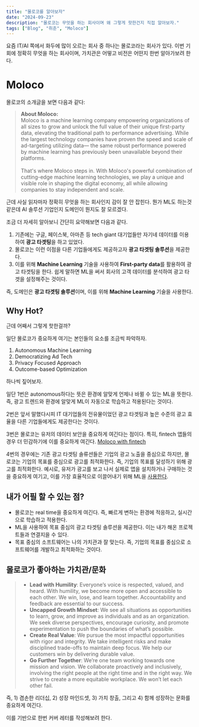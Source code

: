 ```yaml
---
title: "몰로코를 알아보자"
date: "2024-09-23"
description: "몰로코는 무엇을 하는 회사이며 왜 그렇게 핫한건지 직접 알아보자."
tags: ["Blog", "취준", "Moloco"]
---
```


요즘 IT/AI 쪽에서 화두에 많이 오르는 회사 중 하나는 몰로코라는 회사가 있다. 이번 기회에 정확히 무엇을 하는 회사이며, 가치관은 어떻고 비전은 어떤지 한번 알아가보려 한다.

# Moloco

몰로코의 소개글을 보면 다음과 같다:

>**About Moloco:**   
Moloco is a machine learning company empowering organizations of all sizes to grow and unlock the full value of their unique first-party data, elevating the traditional path to performance advertising. While the largest technology companies have proven the speed and scale of ad-targeting utilizing data— the same robust performance powered by machine learning has previously been unavailable beyond their platforms.   <br><br>
That's where Moloco steps in. With Moloco's powerful combination of cutting-edge machine learning technologies, we play a unique and visible role in shaping the digital economy, all while allowing companies to stay independent and scale.

근데 사실 읽자마자 정확히 무엇을 하는 회사인지 감이 잘 안 잡힌다. 뭔가 ML도 하는것 같은데 AI 솔루션 기업인지 도메인이 뭔지도 잘 모르겠다.

조금 더 자세히 알아보니 간단히 요약해보면 다음과 같다.

1. 기존에는 구글, 페이스북, 아마존 등 tech giant 대기업들만 자기네 데이터를 이용하여 **광고 타겟팅**을 하고 있었다.
2. 몰로코는 이런 이점을 다른 기업들에게도 제공하고자 **광고 타겟팅 솔루션**을 제공한다.
3. 이를 위해 **Machine Learning** 기술을 사용하여 **First-party data**를 활용하여 광고 타겟팅을 한다. 쉽게 말하면 ML을 써서 회사의 고객 데이터를 분석하여 광고 타겟을 설정해주는 것이다.

즉, 도메인은 **광고 타겟팅 솔루션**이며, 이를 위해 **Machine Learning** 기술을 사용한다.

## Why Hot?

근데 어째서 그렇게 핫한걸까?

일단 몰로코가 중요하게 여기는 본인들의 요소를 조금씩 파악하자.

1. Autonomous Machine Learning
2. Democratizing Ad Tech
3. Privacy Focused Approach
4. Outcome-based Optimization

하나씩 짚어보자.

일단 1번은 autonomous하다는 뜻은 환경에 알맞게 언제나 바뀔 수 있는 ML을 뜻한다. 즉, 광고 트렌드와 환경에 알맞게 ML이 자동으로 학습하고 적용된다는 것이다.

2번은 앞서 말했다시피 IT 대기업들의 전유물이었던 광고 타겟팅과 높은 수준의 광고 효율을 다른 기업들에게도 제공한다는 것이다.

3번은 몰로코는 유저의 데이터 보안을 중요하게 여긴다는 점이다. 특히, fintech 앱들의 경우 더 민감하기에 이를 중요하게 여긴다. [Moloco with fintech](https://www.moloco.com/solutions/moloco-for-fintech)

4번의 경우에는 기존 광고 타겟팅 솔류션들은 기업의 광고 노출을 중심으로 하지만, 몰로코는 기업의 목표를 중심으로 광고를 최적화한다. 즉, 기업의 목표를 달성하기 위해 광고를 최적화한다. 예시로, 유저가 광고를 보고 나서 실제로 앱을 설치하거나 구매하는 것을 중요하게 여기고, 이를 가장 효율적으로 이끌어내기 위해 ML을 [사용한다](https://www.streamingmedia.com/Articles/ReadArticle.aspx?ArticleID=164856).

## 내가 어필 할 수 있는 점?

* 몰로코는 real time을 중요하게 여긴다. 즉, 빠르게 변하는 환경에 적응하고, 실시간으로 학습하고 적용한다.
* ML을 사용하여 목표 중심의 광고 타겟팅 솔루션을 제공한다. 이는 내가 해온 프로젝트들과 연결지을 수 있다.
* 목표 중심의 소프트웨어는 나의 가치관과 잘 맞는다. 즉, 기업의 목표를 중심으로 소프트웨어를 개발하고 최적화하는 것이다.

## 몰로코가 좋아하는 가치관/문화

> * **Lead with Humility**: Everyone’s voice is respected, valued, and heard. With humility, we become more open and accessible to each other. We win, lose, and learn together. Accountability and feedback are essential to our success.
> * **Uncapped Growth Mindset**: We see all situations as opportunities to learn, grow, and improve as individuals and as an organization. We seek diverse perspectives, encourage curiosity, and promote experimentation to push the boundaries of what’s possible.
> * **Create Real Value**: We pursue the most impactful opportunities with rigor and integrity. We take intelligent risks and make disciplined trade-offs to maintain deep focus. We help our customers win by delivering durable value.
> * **Go Further Together**: We’re one team working towards one mission and vision. We collaborate proactively and inclusively, involving the right people at the right time and in the right way. We strive to create a more equitable workplace. We won’t let each other fail. 

즉, 1) 겸손한 리더십, 2) 성장 마인드셋, 3) 가치 창출, 그리고 4) 함께 성장하는 문화를 중요하게 여긴다.

이를 기반으로 한번 커버 레터를 작성해보려 한다.